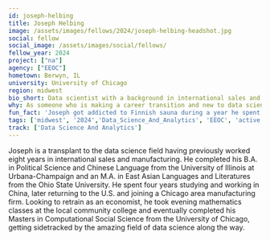 ```yaml
---
id: joseph-helbing
title: Joseph Helbing
image: /assets/images/fellows/2024/joseph-helbing-headshot.jpg
social: fellow
social_image: /assets/images/social/fellows/
fellow_year: 2024
project: ["na"]
agency: ["EEOC"]
hometown: Berwyn, IL
university: University of Chicago
region: midwest
bio_short: Data scientist with a background in international sales and manufacturing
why: As someone who is making a career transition and new to data science, the opportunities for mentorship and strong mutually supporting network of public service oriented colleagues at the USDC is exactly the kind of environment that fosters a growth mindset. I'm incredibly excited to join my USDC cohort to tackle important problems together.
fun_fact: 'Joseph got addicted to Finnish sauna during a year he spent living there, and one of his bucket list goals in life is to someday be invited to the sauna in the basement of the Finnish embassy in DC.'
tags: ['midwest', '2024','Data_Science_And_Analytics', 'EEOC', 'active']
track: ['Data Science And Analytics']
---
```


Joseph is a transplant to the data science field having previously worked eight years in international sales and manufacturing. He completed his B.A. in Political Science and Chinese Language from the University of Illinois at Urbana-Champaign and an M.A. in East Asian Languages and Literatures from the Ohio State University. He spent four years studying and working in China, later returning to the U.S. and joining a Chicago area manufacturing firm. Looking to retrain as an economist, he took evening mathematics classes at the local community college and eventually completed his Masters in Computational Social Science from the University of Chicago, getting sidetracked by the amazing field of data science along the way. 